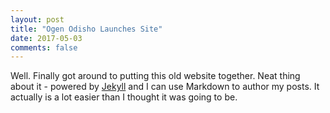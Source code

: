 ```yaml
---
layout: post
title: "Ogen Odisho Launches Site"
date: 2017-05-03
comments: false
---
```


Well. Finally got around to putting this old website together. Neat thing about it - powered by [Jekyll](http://jekyllrb.com) and I can use Markdown to author my posts. It actually is a lot easier than I thought it was going to be.

